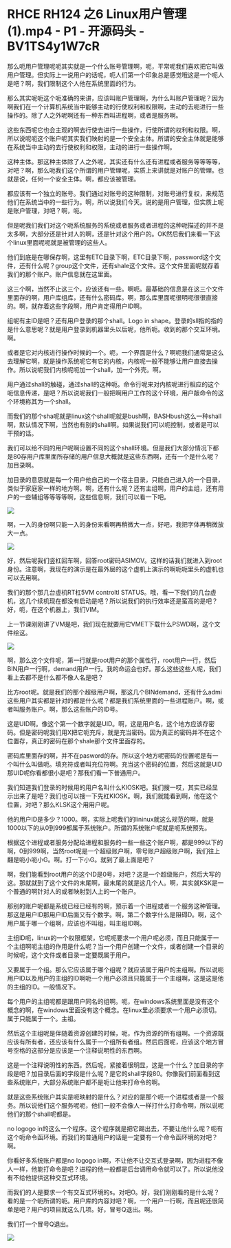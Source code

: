 # RHCE RH124 之6 Linux用户管理(1).mp4 - P1 - 开源码头 - BV1TS4y1W7cR

那么呃用户管理呢呃其实就是一个什么账号管理啊，呃，平常呢我们喜欢把它叫做用户管理。但实际上一说用户的话呢，呃人们第一个印象总是感觉哦这是一个呃人是吧？啊，我们限制这个人他在系统里面的行为。

那么其实呢呃这个呃准确的来讲，应该叫账户管理啊，为什么叫账户管理呢？因为啊我们在一个计算机系统当中能够主动的行使权利和权限啊，主动的去呃进行一些操作的。除了人之外呢啊还有一种东西叫进程啊，或者是服务啊。

这些东西呢它也会主观的啊去行使去进行一些操作，行使所谓的权利和权限。啊，所以说呢呃这个账户呢其实我们映射的是一个安全主体。所谓的安全主体就是能够在系统当中主动的去行使权利和权限，主动的进行一些操作啊。

这种主体。那这种主体除了人之外呢，其实还有什么还有进程或者服务等等等等，对吧？啊，那么呃我们这个所谓的用户管理呢，实质上来讲就是对账户的管理。也就是说，任何一个安全主体。啊，都应该被管理。

都应该有一个独立的账号。我们通过对账号的这种限制，对账号进行复权，来规范他们在系统当中的一些行为。啊，所以说我们今天。说的是用户管理，但实质上呢是账户管理，对吧？啊，呃。

但是呢我们我们对这个呃系统服务的系统或者服务或者进程的这种呃描述的并不是太多啊，大部分还是针对人的啊，还是针对这个用户的。OK然后我们来看一下这个linux里面呢呃就是被管理的这些人。

他们到底是在哪保存啊，这里有ETC目录下啊，ETC目录下啊，password这个文件，还有什么呢？group这个文件，还有shale这个文件。这个文件里面呢就存着我们的那个账户。账户信息就在这里面。

这三个啊，当然不止这三个，应该还有一些。啊呃。最基础的信息是在这三个文件里面存的啊，用户库组库，还有什么密码库。啊，那么库里面呢很明呃很很直接的。啊，就存着这些字段啊，用户肯定得用户ID啊。

组呢有主ID是吧？还有用户登录的那个shall。Logo in shape。登录的sll指的指的是什么意思呢？就是用户登录到机器里头以后呢，他所呃。收到的那个交互环境。啊。

或者是它对内核进行操作时候的一个。呃，一个界面是什么？啊呃我们通常是这么去理解它啊，就是操作系统呢它有它的内核，内核呢一般不能够让用户直接去操作。所以说呢我们内核呢呃加一个shall，加一个外壳。啊。

用户通过shall的触碰，通过shall的这种呃。命令行呢来对内核呢进行相应的这个呃信息传递，是吧？所以说呢我们一般把啊用户工作的这个环境，用户敲命令的这个环境称其为一个shall。

而我们的那个sha呢就是linux这个shall呢就是bush啊，BASHbush这么一种shall啊，默认情况下啊，当然也有别的shall啊。如果说我们可以呃控制，或者是可以干预的话。

我们可以给不同的用户呢啊设置不同的这个shall环境。但是我们大部分情况下都是80存用户库里面所存储的用户信息大概就是这些东西啊，还有一个是什么呢？加目录啊。

加目录的意思就是每一个用户他自己的一个宿主目录，只能自己进入的一个目录，类似于家庭家一样的地方啊。啊，还有什么呢？还有主组啊，用户的主组，还有用户的一些辅组等等等等啊，这些信息啊，我们可以看一下吧。



![](img/703bd3f0d6f25e14fa62136c4dae4357_1.png)

啊，一入的身份啊只能一入的身份来看啊再稍微大一点，好吧，我把字体再稍微放大一点。

![](img/703bd3f0d6f25e14fa62136c4dae4357_3.png)

好，然后呢我们竖杠回车啊，回答root密码ASIMOV。这样的话我们就进入到root身份。注意啊，我现在的演示是在最外层的这个虚机上演示的啊呃呃里头的虚机也可以去用啊。

我们的那个那几台虚机RT杠5VM controltl STATUS。哦，看一下我们的几台虚机，这几个续机现在都没有启动是吧？所以说我们的执行效率还是蛮高的是吧？好，呃，在这个机器上，我们VIM。

上一节课刚刚讲了VM是吧，我们现在就要用它VMET下载什么PSWD啊，这个文件绘这。

![](img/703bd3f0d6f25e14fa62136c4dae4357_5.png)

啊，那么这个文件呢，第一行就是root用户的那个属性行，root用户一行，然后BIN用户一行啊，demand用户一行。我的命运会也好。那么这些这些人呢，我们看上去都不是什么都不像人名是吧？

比方root呢。就是我们的那个超级用户啊，那这几个BINdemand，还有什么admi这些用户其实都是针对的都是什么呢？都是我们系统里面的一些进程账户。啊，或者叫服务账户。啊，那么这些账户的ID号。

这是UID啊。像这个第一个数字就是UID。啊，这是用户名，这个地方应该存密码。但是密码呢我们用X把它呃充斥，就是充当密码。因为真正的密码并不在这个位置存，真正的密码在那个shale那个文件里面存的。

密码库里面存的啊，并不在pasword的存。所以这个地方呢密码的位置呢是有一个叫什么叫做呃。填充符或者叫充位符啊。充当这个密码的位置，然后这就是UID那UID呢你看都很小是吧？那我们看一下普通用户。

我们知道我们登录的时候用的用户名叫什么KIOSK吧。我们搜一哎，其实已经显示出来了是吧？我们也可以搜一下先杠KIOSK。啊，我们就能看到啊，他在这个位置，对吧？那么KLSK这个用用户呢。

他的用户ID是多少？1000。啊，实际上呢我们的lininux就这么规范的啊，就是1000以下的从0到999都属于系统账户。所谓的系统账户呢就是呃系统预先。

根据这个进程或者服务分配给进程和服务的一些一些这个账户啊，都是999以下的啊，0到999啊，当然root呢是一个超级账户啊，零号账户超级账户啊，我们往上翻是呃小呃小G。啊。打一下小G。就到了最上面是吧？

啊，我们能看到root用户的这个ID是0号，对吧？这是一个超级账户，然后大写的这。那就就到了这个文件的末尾啊，最末尾的就是这几个人。啊，其实就KSK是一个普通的啊针对人的或者映射到人上的一个账户。

那别的账户呢都是系统已经已经有的啊，预示着一个进程或者一个服务这种管理。那这是用户ID那用户ID后面又有个数字。啊，第二个数字什么是阻碍D。啊，这个用户属于哪一个组啊，应该也不叫组，叫主组ID啊。

主组ID呃，linux的一个权限框架，它呢呃要求一个用户呢必须，而且只能属于一个主组啊呃主组的作用是什么呢？当一个用户创建一个文件，或者创建一个目录的时候呢，这个文件或者目录一定要既属于用户。

又要属于一个组。那么它应该属于哪个组呢？就应该属于用户的主组啊。所以说呃用户ID以及用户的主组的ID啊呃一个用户必须且只能属于一个主组啊，这是这是他的主组的ID。一般情况下。

每个用户的主组呢都是跟用户同名的组啊。呃，在windows系统里面是没有这个概念的啊，在windows里面没有这个概念。在linux里必须要求一个用户必须切。属于只能属于一个。主祖。

然后这个主组呢是伴随着资源创建的时候，呃，作为资源的所有组啊。一个资源既应该有所有者，还应该有什么属于一个组所有者组。然后后面呢，应该这个地方冒号空格的这部分是应该是一个注释说明性的东西啊。

这是一个注释说明性的东西。然后呢，紧接着很明显，这是一个什么？加目录的字段是吧？加目录后面的字段是什么呢？是它的shall字段80。你像我们前面看到这些系统账户，大部分系统账户都不是呃让他来打命令的啊。

就是这些系统账户其实是呃映射的是什么？对应的是那个呃一个进程或者是一个服务。所以说他们这个服务呢呃，他们一般不会像人一样打什么打命令啊，所以说呢他们的那个shall呢都是。

no logogo in的这么一个程序。这个程序就是把它踢出去，不要让他什么呢？呃有这个呃命令函环境。而我们的普通用户的话是一定要有一个命令函环境的对吧？啊。

你看好多系统账户都是no logogo in啊，不让他不让交互式登录啊，因为进程不像人一样，他能打命令是吧？进程的他一般都是后台调用命令就可以了。所以说他没有不给他提供这种交互式环境。

而我们的人是要求一个有交互式环境的s。对吧O。好，我们刚刚看的是什么呢？看的是一个呃所谓的呃。用户库的内容对吧？啊，一个用户一行啊，而且呢还很简单是吧？用户的项目就这么几项。好，冒号Q退出。啊。

我们打一个冒号Q退出。

![](img/703bd3f0d6f25e14fa62136c4dae4357_7.png)